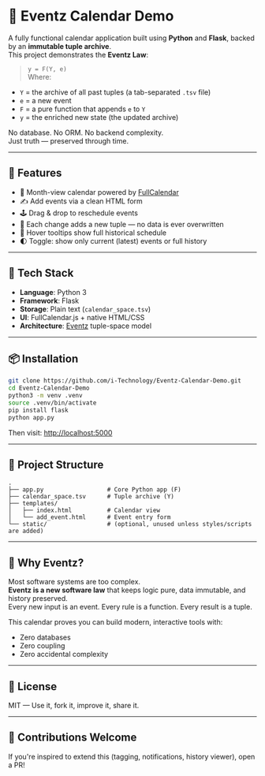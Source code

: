 
# 📅 Eventz Calendar Demo

A fully functional calendar application built using **Python** and **Flask**, backed by an **immutable tuple archive**.  
This project demonstrates the **Eventz Law**:  
> `y = F(Y, e)`  
Where:
- `Y` = the archive of all past tuples (a tab-separated `.tsv` file)
- `e` = a new event
- `F` = a pure function that appends `e` to `Y`
- `y` = the enriched new state (the updated archive)

No database. No ORM. No backend complexity.  
Just truth — preserved through time.

---

## 🚀 Features

- 📆 Month-view calendar powered by [FullCalendar](https://fullcalendar.io/)
- ✍️ Add events via a clean HTML form
- 🕹️ Drag & drop to reschedule events
- 📜 Each change adds a new tuple — no data is ever overwritten
- 🧠 Hover tooltips show full historical schedule
- 🌓 Toggle: show only current (latest) events or full history

---

## 🧰 Tech Stack

- **Language**: Python 3
- **Framework**: Flask
- **Storage**: Plain text (`calendar_space.tsv`)
- **UI**: FullCalendar.js + native HTML/CSS
- **Architecture**: [Eventz](https://github.com/i-Technology) tuple-space model

---

## 📦 Installation

```bash
git clone https://github.com/i-Technology/Eventz-Calendar-Demo.git
cd Eventz-Calendar-Demo
python3 -m venv .venv
source .venv/bin/activate
pip install flask
python app.py
```

Then visit: [http://localhost:5000](http://localhost:5000)

---

## 📂 Project Structure

```
.
├── app.py                  # Core Python app (F)
├── calendar_space.tsv      # Tuple archive (Y)
├── templates/
│   ├── index.html          # Calendar view
│   └── add_event.html      # Event entry form
└── static/                 # (optional, unused unless styles/scripts are added)
```

---

## 🧠 Why Eventz?

Most software systems are too complex.  
**Eventz is a new software law** that keeps logic pure, data immutable, and history preserved.  
Every new input is an event. Every rule is a function. Every result is a tuple.

This calendar proves you can build modern, interactive tools with:
- Zero databases
- Zero coupling
- Zero accidental complexity

---

## 📜 License

MIT — Use it, fork it, improve it, share it.

---

## 👋 Contributions Welcome

If you're inspired to extend this (tagging, notifications, history viewer), open a PR!

```
